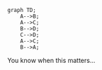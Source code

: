 ```mermaid
graph TD;
    A-->B;
    A-->C;
    B-->D;
    C-->D;
    A-->C;
    B-->A;
```

You know when this matters...